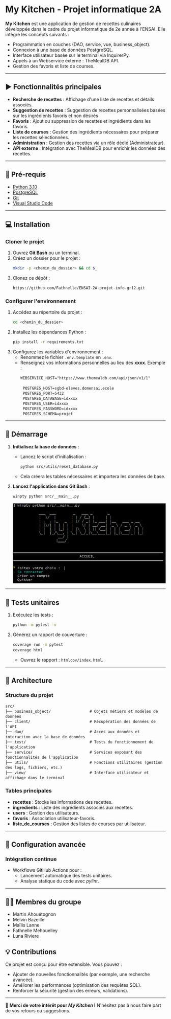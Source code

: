 # My Kitchen - Projet informatique 2A

**My Kitchen** est une application de gestion de recettes culinaires développée dans le cadre du projet informatique de 2e année à l'ENSAI. Elle intègre les concepts suivants :  

- Programmation en couches (DAO, service, vue, business_object).  
- Connexion à une base de données PostgreSQL.  
- Interface utilisateur basée sur le terminal via InquirerPy.  
- Appels à un Webservice externe : TheMealDB API. 
- Gestion des favoris et liste de courses.  

---

## :arrow_forward: Fonctionnalités principales

- **Recherche de recettes** : Affichage d'une liste de recettes et détails associés.
- **Suggestion de recettes** : Suggestion de recettes personnalisées basées sur les ingrédients favoris et non désirés 
- **Favoris** : Ajout ou suppression de recettes et ingrédients dans les favoris.  
- **Liste de courses** : Gestion des ingrédients nécessaires pour préparer les recettes sélectionnées.  
- **Administration** : Gestion des recettes via un rôle dédié (Administrateur).  
- **API externe** : Intégration avec TheMealDB pour enrichir les données des recettes.  

---

## :hammer: Pré-requis

- [Python 3.10](https://www.python.org/)  
- [PostgreSQL](https://www.postgresql.org/)  
- [Git](https://git-scm.com/)  
- [Visual Studio Code](https://code.visualstudio.com/)  

---

## :computer: Installation

### Cloner le projet

1. Ouvrez **Git Bash** ou un terminal.  
2. Créez un dossier pour le projet :  
   ```bash
   mkdir -p <chemin_du_dossier> && cd $_
   ```  
3. Clonez ce dépôt :  
   ```bash
   https://github.com/Fathnelle/ENSAI-2A-projet-info-gr12.git
   ```  

### Configurer l'environnement

1. Accédez au répertoire du projet :  
   ```bash
   cd <chemin_du_dossier>
   ```  
2. Installez les dépendances Python :  
   ```bash
   pip install -r requirements.txt
   ```  
3. Configurez les variables d'environnement :  
   - Renommez le fichier `.env.template` en `.env`.  
   - Renseignez vos informations personnelles au lieu des **xxxx**. Exemple :  
     ```env
     WEBSERVICE_HOST="https://www.themealdb.com/api/json/v1/1"

      POSTGRES_HOST=sgbd-eleves.domensai.ecole
      POSTGRES_PORT=5432
      POSTGRES_DATABASE=idxxxx
      POSTGRES_USER=idxxxx
      POSTGRES_PASSWORD=idxxxx
      POSTGRES_SCHEMA=projet
     ```

---

## :rocket: Démarrage

1. **Initialisez la base de données** :  
   - Lancez le script d'initialisation :  
     ```bash
     python src/utils/reset_database.py
     ```  
   - Cela créera les tables nécessaires et importera les données de base.  

2. **Lancez l'application dans Git Bash** :  
   ```bash
   winpty python src/__main__.py
   ```
   ![Interface de My Kitchen](./doc/Capture%20d’écran%202024-11-17%20160058.png)   

---

## :wrench: Tests unitaires

1. Exécutez les tests :  
   ```bash
   python -m pytest -v
   ```  
2. Générez un rapport de couverture :  
   ```bash
   coverage run -m pytest
   coverage html
   ```  
   - Ouvrez le rapport : `htmlcov/index.html`.

---

## :notebook_with_decorative_cover: Architecture

### Structure du projet

```plaintext
src/
├── business_object/                 # Objets métiers et modèles de données
├── client/                          # Récupération des données de l'API
├── dao/                             # Accès aux données et interaction avec la base de données
├── test/                            # Tests du fonctionnement de l'application
├── service/                         # Services exposant des fonctionnalités de l'application
├── utils/                           # Fonctions utilitaires (gestion des logs, fichiers, etc.)
├── view/                            # Interface utilisateur et affichage dans le terminal

```

### Tables principales

- **recettes** : Stocke les informations des recettes.  
- **ingredients** : Liste des ingrédients associés aux recettes.  
- **users** : Gestion des utilisateurs.  
- **favoris** : Association utilisateur-favoris.  
- **liste_de_courses** : Gestion des listes de courses par utilisateur.  

---

## :page_with_curl: Configuration avancée

### Intégration continue

- Workflows GitHub Actions pour :  
  - Lancement automatique des tests unitaires.  
  - Analyse statique du code avec *pylint*.  

---
## 👨‍💻 Membres du groupe

- Martin Ahouétognon
- Melvin Bazeille
- Maïlis Lanne
- Fathnelle Mehouelley
- Luna Riviere

## :bulb: Contributions

Ce projet est conçu pour être extensible. Vous pouvez :  
- Ajouter de nouvelles fonctionnalités (par exemple, une recherche avancée).  
- Améliorer les performances (optimisation des requêtes SQL).  
- Renforcer la sécurité (gestion des erreurs, validations).  

---  

:wave: **Merci de votre intérêt pour *My Kitchen* !** N'hésitez pas à nous faire part de vos retours ou suggestions.
